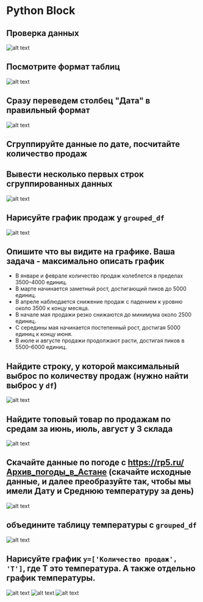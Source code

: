# Python Block

## Проверка данных
![alt text](imgs/image.png)


## Посмотрите формат таблиц
![alt text](imgs/image-1.png)

## Сразу переведем столбец "Дата" в правильный формат
![alt text](imgs/image-2.png)

## Сгруппируйте данные по дате, посчитайте количество продаж
## Вывести несколько первых строк сгруппированных данных
![alt text](imgs/image-3.png)

## Нарисуйте график продаж у `grouped_df`
![alt text](imgs/image-4.png)

##  Опишите что вы видите на графике. Ваша задача - максимально описать график
- В январе и феврале количество продаж колеблется в пределах 3500–4000 единиц.
- В марте начинается заметный рост, достигающий пиков до 5000 единиц.
- В апреле наблюдается снижение продаж с падением к уровню около 3500 к концу месяца.
- В начале мая продажи резко снижаются до минимума около 2500 единиц.
- С середины мая начинается постепенный рост, достигая 5000 единиц к концу июня.
- В июле и августе продажи продолжают расти, достигая пиков в 5500–6000 единиц.


## Найдите строку, у которой максимальный выброс по количеству продаж (нужно найти выброс у `df`)
![alt text](imgs/image-5.png)

## Найдите топовый товар по продажам по средам за июнь, июль, август у 3 склада
![alt text](imgs/image-11.png)

## Скачайте данные по погоде с https://rp5.ru/Архив_погоды_в_Астане (скачайте исходные данные, и далее преобразуйте так, чтобы мы имели Дату и Среднюю температуру за день)
![alt text](imgs/image-6.png)

## объедините таблицу температуры с `grouped_df`
![alt text](imgs/image-7.png)

## Нарисуйте график `y=['Количество продаж', 'T']`, где Т это температура. А также отдельно график температуры.
![alt text](imgs/image-8.png)
![alt text](imgs/image-9.png)
![alt text](imgs/image-10.png)
